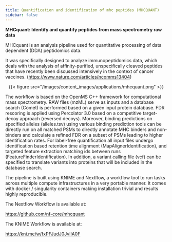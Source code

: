 ```yaml
---
title: Quantification and identification of mhc peptides (MHCQUANT)
sidebar: false
---
```


**MHCquant: Identify and quantify peptides from mass spectrometry raw data**

MHCquant is an analysis pipeline used for quantitative processing of data dependent (DDA) peptidomics data.

It was specifically designed to analyze immunopeptidomics data, which deals with the analysis of affinity-purified, unspecifically cleaved peptides that have recently been discussed intensively in the context of cancer vaccines. (https://www.nature.com/articles/ncomms13404)

<center>{{< figure src="/images/content_images/applications/mhcquant.png" >}}</center>

The workflow is based on the OpenMS C++ framework for computational mass spectrometry. RAW files (mzML) serve as inputs and a database search (Comet) is performed based on a given input protein database. FDR rescoring is applied using Percolator 3.0 based on a competitive target-decoy approach (reversed decoys). Moreover, binding predictions on specified alleles (alleles.tsv) using various binding prediction tools can be directly run on all matched PSMs to directly annotate MHC binders and non-binders and calculate a refined FDR on a subset of PSMs leading to higher identification rates. For label-free quantification all input files undergo identification based retention time alignment (MapAlignerIdentification), and targeted feature extraction matching ids between runs (FeatureFinderIdentification). In addition, a variant calling file (vcf) can be specified to translate variants into proteins that will be included in the database search.

The pipeline is built using KNIME and Nextflow, a workflow tool to run tasks across multiple compute infrastructures in a very portable manner. It comes with docker / singularity containers making installation trivial and results highly reproducible.

The Nextflow Workflow is available at:

https://github.com/nf-core/mhcquant

The KNIME Workflow is available at:

https://kni.me/w/fxPFJudJ0JvIlA0F